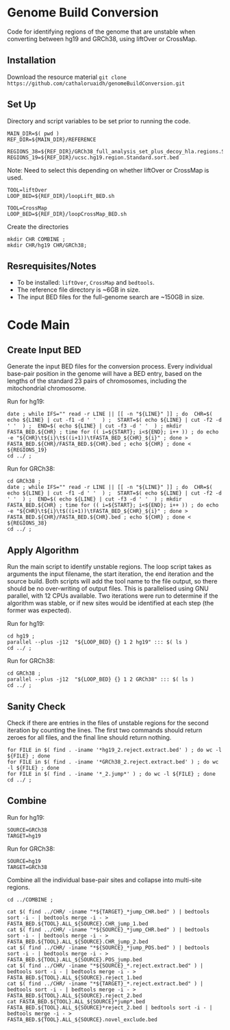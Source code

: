 # Genome Build Conversion
Code for identifying regions of the genome that are unstable when converting between hg19 and GRCh38, using liftOver or CrossMap. 

## Installation
Download the resource material 
`git clone https://github.com/cathaloruaidh/genomeBuildConversion.git`


## Set Up
Directory and script variables to be set prior to running the code. 

```
MAIN_DIR=$( pwd )
REF_DIR=${MAIN_DIR}/REFERENCE

REGIONS_38=${REF_DIR}/GRCh38_full_analysis_set_plus_decoy_hla.regions.Standard.bed 
REGIONS_19=${REF_DIR}/ucsc.hg19.region.Standard.sort.bed
```

Note: Need to select this depending on whether liftOver or CrossMap is used. 
```
TOOL=liftOver
LOOP_BED=${REF_DIR}/loopLift_BED.sh

TOOL=CrossMap
LOOP_BED=${REF_DIR}/loopCrossMap_BED.sh
```

Create the directories
```
mkdir CHR COMBINE ;
mkdir CHR/hg19 CHR/GRCh38; 
```


## Resrequisites/Notes
- To be installed: `liftOver`, `CrossMap` and `bedtools`. 
- The reference file directory is ~6GB in size. 
- The input BED files for the full-genome search are ~150GB in size. 


# Code Main
## Create Input BED

Generate the input BED files for the conversion process. 
Every individual base-pair position in the genome will have a BED entry, based on the lengths of the standard 23 pairs of chromosomes, including the mitochondrial chromosome. 

Run for hg19: 
```cd hg19 ; 
date ; while IFS="" read -r LINE || [[ -n "${LINE}" ]] ; do  CHR=$( echo ${LINE} | cut -f1 -d ' '  ) ;  START=$( echo ${LINE} | cut -f2 -d ' '  ) ;  END=$( echo ${LINE} | cut -f3 -d ' '  ) ; mkdir FASTA_BED.${CHR} ; time for (( i=${START}; i<${END}; i++ )) ; do echo -e "${CHR}\t${i}\t$((i+1))\tFASTA_BED_${CHR}_${i}" ; done > FASTA_BED.${CHR}/FASTA_BED.${CHR}.bed ; echo ${CHR} ; done < ${REGIONS_19}
cd ../ ; 
```

Run for GRCh38: 
```
cd GRCh38 ; 
date ; while IFS="" read -r LINE || [[ -n "${LINE}" ]] ; do  CHR=$( echo ${LINE} | cut -f1 -d ' '  ) ;  START=$( echo ${LINE} | cut -f2 -d ' '  ) ;  END=$( echo ${LINE} | cut -f3 -d ' '  ) ; mkdir FASTA_BED.${CHR} ; time for (( i=${START}; i<${END}; i++ )) ; do echo -e "${CHR}\t${i}\t$((i+1))\tFASTA_BED_${CHR}_${i}" ; done > FASTA_BED.${CHR}/FASTA_BED.${CHR}.bed ; echo ${CHR} ; done < ${REGIONS_38}
cd ../ ; 
```


## Apply Algorithm
Run the main script to identify unstable regions. 
The loop script takes as arguments the input filename, the start iteration, the end iteration and the source build. 
Both scripts will add the tool name to the file output, so there should be no over-writing of output files. 
This is parallelised using GNU parallel, with 12 CPUs available. 
Two iterations were run to determine if the algorithm was stable, or if new sites would be identified at each step (the former was expected). 


Run for hg19: 
```
cd hg19 ; 
parallel --plus -j12  "${LOOP_BED} {} 1 2 hg19" ::: $( ls )
cd ../ ; 
```

Run for GRCh38: 
```
cd GRCh38 ; 
parallel --plus -j12  "${LOOP_BED} {} 1 2 GRCh38" ::: $( ls )
cd ../ ; 
```


## Sanity Check
Check if there are entries in the files of unstable regions for the second iteration by counting the lines. 
The first two commands should return zeroes for all files, and the final line should return nothing. 

```
for FILE in $( find . -iname '*hg19_2.reject.extract.bed' ) ; do wc -l ${FILE} ; done
for FILE in $( find . -iname '*GRCh38_2.reject.extract.bed' ) ; do wc -l ${FILE} ; done
for FILE in $( find . -iname '*_2.jump*' ) ; do wc -l ${FILE} ; done
cd ../ ; 
```


## Combine
Run for hg19: 
```
SOURCE=GRCh38
TARGET=hg19
```

Run for GRCh38:
```
SOURCE=hg19
TARGET=GRCh38
```


Combine all the individual base-pair sites and collapse into multi-site regions. 
```
cd ../COMBINE ; 

cat $( find ../CHR/ -iname "*${TARGET}_*jump_CHR.bed" ) | bedtools sort -i - | bedtools merge -i - > FASTA_BED.${TOOL}.ALL_${SOURCE}.CHR_jump_1.bed
cat $( find ../CHR/ -iname "*${SOURCE}_*jump_CHR.bed" ) | bedtools sort -i - | bedtools merge -i - > FASTA_BED.${TOOL}.ALL_${SOURCE}.CHR_jump_2.bed
cat $( find ../CHR/ -iname "*${SOURCE}_*jump_POS.bed" ) | bedtools sort -i - | bedtools merge -i - > FASTA_BED.${TOOL}.ALL_${SOURCE}.POS_jump.bed
cat $( find ../CHR/ -iname "*${SOURCE}_*.reject.extract.bed" ) | bedtools sort -i - | bedtools merge -i - > FASTA_BED.${TOOL}.ALL_${SOURCE}.reject_1.bed
cat $( find ../CHR/ -iname "*${TARGET}_*.reject.extract.bed" ) | bedtools sort -i - | bedtools merge -i - > FASTA_BED.${TOOL}.ALL_${SOURCE}.reject_2.bed
cat FASTA_BED.${TOOL}.ALL_${SOURCE}*jump*.bed FASTA_BED.${TOOL}.ALL_${SOURCE}*reject_2.bed | bedtools sort -i - | bedtools merge -i - > FASTA_BED.${TOOL}.ALL_${SOURCE}.novel_exclude.bed
```




